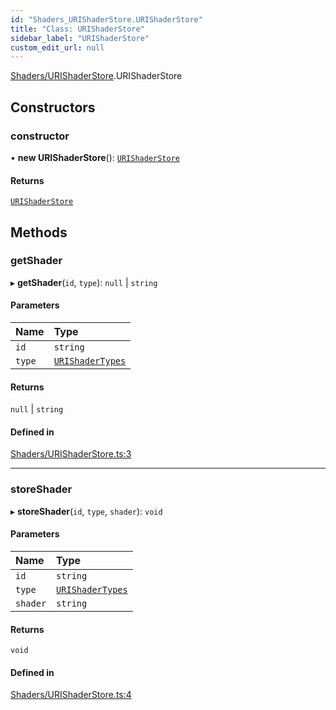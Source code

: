 ```yaml
---
id: "Shaders_URIShaderStore.URIShaderStore"
title: "Class: URIShaderStore"
sidebar_label: "URIShaderStore"
custom_edit_url: null
---
```


[Shaders/URIShaderStore](../modules/Shaders_URIShaderStore.md).URIShaderStore

## Constructors

### constructor

• **new URIShaderStore**(): [`URIShaderStore`](Shaders_URIShaderStore.URIShaderStore.md)

#### Returns

[`URIShaderStore`](Shaders_URIShaderStore.URIShaderStore.md)

## Methods

### getShader

▸ **getShader**(`id`, `type`): ``null`` \| `string`

#### Parameters

| Name | Type |
| :------ | :------ |
| `id` | `string` |
| `type` | [`URIShaderTypes`](../enums/Constants_URIShaderTypes.URIShaderTypes.md) |

#### Returns

``null`` \| `string`

#### Defined in

[Shaders/URIShaderStore.ts:3](https://github.com/lucasdamianjohnson/DivineVoxelEngine/blob/596fa7391478620ed460dfb4856ff0a763b91c49/divinestar/uri/src/Shaders/URIShaderStore.ts#L3)

___

### storeShader

▸ **storeShader**(`id`, `type`, `shader`): `void`

#### Parameters

| Name | Type |
| :------ | :------ |
| `id` | `string` |
| `type` | [`URIShaderTypes`](../enums/Constants_URIShaderTypes.URIShaderTypes.md) |
| `shader` | `string` |

#### Returns

`void`

#### Defined in

[Shaders/URIShaderStore.ts:4](https://github.com/lucasdamianjohnson/DivineVoxelEngine/blob/596fa7391478620ed460dfb4856ff0a763b91c49/divinestar/uri/src/Shaders/URIShaderStore.ts#L4)
